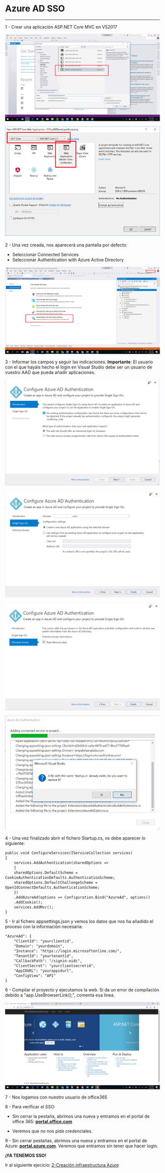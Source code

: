 # Azure AD SSO

----------
1 - Crear una aplicación ASP.NET Core MVC en VS2017

![alt text](../media/SSO/VS2017MVC1.png)
          
![alt text2](../media/SSO/VS2017MVC2.png)

2 - Una vez creada, nos aparecerá una pantalla por defecto:

- Seleccionar Connected Services
- Seleccionar Authentication with Azure Active Directory 
  
![alt text3](../media/SSO/VS2017MVC3.png)

3 - Informar los campos y seguir las indicaciones. **Importante**: El usuario con el que hayáis  hecho el login en Visual Studio debe ser un usuario de vuestro AAD que pueda añadir aplicaciones.

![alt text3](../media/SSO/azure_ad_configuration.PNG)

![alt text3](../media/SSO/azure_ad_configuration_2.PNG)

![alt text3](../media/SSO/azure_ad_configuration_3.PNG)

![alt text3](../media/SSO/code_replace.PNG)

4 - Una vez finalizado abrir el fichero Startup.cs, os debe aparecer lo siguiente:

	public void ConfigureServices(IServiceCollection services)
	{	
		services.AddAuthentication(sharedOptions =>  
		{  
		sharedOptions.DefaultScheme = CookieAuthenticationDefaults.AuthenticationScheme;  
		sharedOptions.DefaultChallengeScheme = OpenIdConnectDefaults.AuthenticationScheme;  
		})  
		.AddAzureAd(options => Configuration.Bind("AzureAd", options))  
		.AddCookie();  
		services.AddMvc();  
	}

5 - Ir al fichero appsettings.json y vemos los datos que nos ha añadido el proceso con la información necesaria:

	"AzureAd": {
	    "ClientId": "yourclientid",
	    "Domain": "yourdomain",
	    "Instance": "https://login.microsoftonline.com/",
	    "TenantId": "yourtenantid",
	    "CallbackPath": "/signin-oidc",
	    "ClientSecret": "yourclientsecretid",
	    "AppIDURL": "yourappidurl",
	    "ConfigView": "API"
	}

6 - Compilar el proyecto y ejecutamos la web.  Si da un error de compilación debido a "app.UseBrowserLink();", comenta esa linea.

![alt text3](../media/SSO/VS2017MVC4.png)

7 - Nos logamos con nuestro usuario de office365

8 - Para verificar el SSO:

- Sin cerrar la pestaña, abrimos una nueva y entramos en el portal de office 365: **[portal.office.com](http://portal.office.com "portal office 365")**
  
- Veremos que no nos pide credenciales.

9 - Sin cerrar pestañas, abrimos una nueva y entramos en el portal de Azure: **[portal.azure.com](https://portal.azure.com "portal azure")**. Veremos que entramos sin tener que hacer login.

**¡YA TENEMOS SSO!**

Ir al siguiente ejecicio: [2-Creación infraestructura Azure](../2_Creación_infraestructura_Azure/readme.md)

